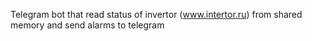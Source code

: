 Telegram bot that read status of invertor (www.intertor.ru) from shared memory and send alarms to telegram
